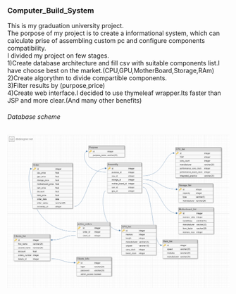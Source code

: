 ### Computer_Build_System
This is my graduation university project.<br>
The porpose of my project is to create a informational system, which can calculate prise of assembling custom pc and configure components compatibility.<br>
I divided my project on few stages.<br>
1)Create database architecture and fill csv with suitable components list.I have choose best on the market.(CPU,GPU,MotherBoard,Storage,RAm)
<br>
2)Create algorythm to divide compartible components.<br>
3)Filter results by (purpose,price)<br>
4)Create web interface.I decided to use thymeleaf wrapper.Its faster than JSP and more clear.(And many other benefits)<br>
###### Database scheme 
<img src="https://github.com/Javac-g/Computer_Build_System/blob/master/orders.png">


